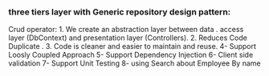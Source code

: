 ### three tiers layer with Generic repository design pattern:
 Crud operator:
	1. We create an abstraction layer between data .
	  access layer (DbContext) and presentation layer (Controllers).
	2. Reduces Code Duplicate .
	3. Code is cleaner and easier to maintain and reuse.
	4- Support Loosly Coupled Approach
	5- Support Dependency Injection
  6- Client side validation 
  7- Support Unit Testing
  8- using Search about Employee By name
